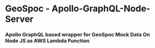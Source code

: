 # GeoSpoc - Apollo-GraphQL-Node-Server

### Apollo GraphQL based wrapper for GeoSpoc Mock Data On Node JS as AWS Lambda Function
